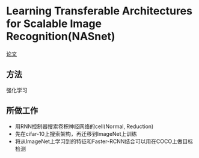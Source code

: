 # Learning Transferable Architectures for Scalable Image Recognition(NASnet)
[论文](file:///D:/Mine/科研/NAS/01_NAS/NASNet.pdf)
## 方法
强化学习
## 所做工作
* 用RNN控制器搜索卷积神经网络的cell(Normal, Reduction)
* 先在cifar-10上搜索架构，再迁移到ImageNet上训练
* 将从ImageNet上学习到的特征和Faster-RCNN结合可以用在COCO上做目标检测

